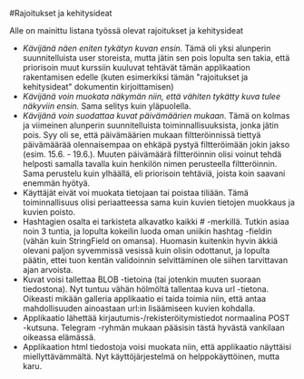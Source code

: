 #Rajoitukset ja kehitysideat

Alle on mainittu listana työssä olevat rajoitukset ja kehitysideat

- *Kävijänä näen eniten tykätyn kuvan ensin.* Tämä oli yksi alunperin suunnitelluista user storeista, mutta jätin sen pois lopulta sen takia, että priorisoin muut kurssiin kuuluvat tehtävät tämän applikaation rakentamisen edelle (kuten esimerkiksi tämän "rajoitukset ja kehitysideat" dokumentin kirjoittamisen)
- *Kävijänä voin muokata näkymän niin, että vähiten tykätty kuva tulee näkyviin ensin.* Sama selitys kuin yläpuolella.
- *Kävijänä voin suodattaa kuvat päivämäärien mukaan.* Tämä on kolmas ja viimeinen alunperin suunnitelluista toiminnallisuuksista, jonka jätin pois. Syy oli se, että päivämäärien mukaan filtteröinnissä tiettyä päivämäärää olennaisempaa on ehkäpä pystyä filtteröimään jokin jakso (esim. 15.6. - 19.6.). Muuten päivämäärä filtteröinnin olisi voinut tehdä helposti samalla tavalla kuin henkilön nimen perusteella filtteröinnin. Sama perustelu kuin ylhäällä, eli priorisoin tehtäviä, joista koin saavani enemmän hyötyä.
- Käyttäjät eivät voi muokata tietojaan tai poistaa tiliään. Tämä toiminnallisuus olisi periaatteessa sama kuin kuvien tietojen muokkaus ja kuvien poisto.
-  Hashtagien osalta ei tarkisteta alkavatko kaikki # -merkillä. Tutkin asiaa noin 3 tuntia, ja lopulta kokeilin luoda oman uniikin hashtag -fieldin (vähän kuin StringField on omansa). Huomasin kuitenkin hyvin äkkiä olevani paljon syvemmissä vesissä kuin olisin odottanut, ja lopulta päätin, ettei tuon kentän validoinnin selvittäminen ole siihen tarvittavan ajan arvoista.
- Kuvat voisi tallettaa BLOB -tietoina (tai jotenkin muuten suoraan tiedostona). Nyt tuntuu vähän hölmöltä tallentaa kuva url -tietona. Oikeasti mikään galleria applikaatio ei taida toimia niin, että antaa mahdollisuuden ainoastaan url:in lisäämiseen kuvien kohdalla.
- Applikaatio lähettää kirjautumis-/rekisteröitymistiedot normaalina POST -kutsuna. Telegram -ryhmän mukaan pääsisin tästä hyvästä vankilaan oikeassa elämässä.
- Applikaation html tiedostoja voisi muokata niin, että applikaatio näyttäisi miellyttävämmältä. Nyt käyttöjärjestelmä on helppokäyttöinen, mutta karu.
